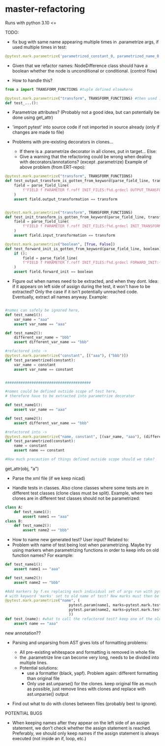 # master-refactoring


Runs with python 3.10 <=



TODO:


- fix bug with same name appearing multiple times in .parametrize args, if used multiple times in test:
```python
@pytest.mark.parametrize('parametrized_constant_0, parametrized_name_0', [('', transform, transform), ('', transform, transform), ('', boolean, boolean)])
```


- Given that we refactor names: NodeDifference class should have a boolean whether the node is unconditional or conditional. (control flow)

- How to handle this?
```python
from a import TRANSFORM_FUNCTIONS #tuple defined elsewhere

@pytest.mark.parametrize("transform", TRANSFORM_FUNCTIONS) #then used in annotation
def test_...():
```

- Parametrize attributes? (Probably not a good idea, but can potentially be done using get_attr)

- 'import pytest' into source code if not imported in source already (only if changes are made to file)

- Problems with pre-existing decorators in clones...
    - If there is a .parametrize decorator in all clones, put in target... Else:
    - Give a warning that the refactoring could be wrong when dealing with decorators/annotations? (except .parametrize)
Example of above problem (from ERT-repo):
```python
@pytest.mark.parametrize("transform", TRANSFORM_FUNCTIONS)
def test_output_transform_is_gotten_from_keyword(parse_field_line, transform):
    field = parse_field_line(
        f"FIELD f PARAMETER f.roff INIT_FILES:f%d.grdecl OUTPUT_TRANSFORM:{transform}"
    )
    assert field.output_transformation == transform


@pytest.mark.parametrize("transform", TRANSFORM_FUNCTIONS)
def test_init_transform_is_gotten_from_keyword(parse_field_line, transform):
    field = parse_field_line(
        f"FIELD f PARAMETER f.roff INIT_FILES:f%d.grdecl INIT_TRANSFORM:{transform}"
    )
    assert field.input_transformation == transform

@pytest.mark.parametrize("boolean", [True, False])
def test_forward_init_is_gotten_from_keyword(parse_field_line, boolean):
    if ():
        field = parse_field_line(
        f"FIELD f PARAMETER f.roff INIT_FILES:f%d.grdecl FORWARD_INIT:{boolean}"
    )
    assert field.forward_init == boolean
```


- Figure out when names need to be extracted, and when they dont. Idea: if it appears on left side of assign during the test, it won't have to be extracted? Only the case if it isn't potentially unreached code. Eventually, extract all names anyway. Example:
```python

#names can safely be ignored here, 
def test_name1():
    var_name = "aaa"
    assert var_name == "aaa"

def test_name2():
    different_var_name = "bbb"
    assert different_var_name == "bbb"

#refactored into ->
@pytest.mark.parametrize("constant", [("aaa"), ("bbb")])
def test_parametrized(constant):
    var_name = constant
    assert var_name == constant


#######################################

#names could be defined outside scope of test here, 
# therefore have to be extracted into parametrize decorator

def test_name1():
    assert var_name == "aaa"

def test_name2():
    assert different_var_name == "bbb"

#refactored into -> 
@pytest.mark.parametrize("name, constant", [(var_name, "aaa"), (different_var_name, "bbb")])
def test_parametrized(constant):
    name = constant
    assert name == constant

#How much precaution of things defined outside scope should we take?
```

get_attr(obj, "a")

- Parse the xml file (if we keep nicad)

- Handle tests in classes. Also clone classes where some tests are in different test classes (clone class must be split). Example, where two clones are in different test classes should not be parametrized:

```python
class A:
    def test_name1():
        assert name1 == "aaa"
class B:
    def test_name2():
        assert name2 == "bbb"
```
- How to name new generated test? User input? Related to:
- Problem with name of test being lost when parametrizing. Maybe try using markers when parametrizing functions in order to keep info on old function names? For example:
```python
def test_name1():
    assert name1 == "aaa"

def test_name2():
    assert name2 == "bbb"

#Add markers by f.ex replacing each individual set of args run with pytest.param, 
# with keyword 'marks' set to old name of test? New marks must then be added in pytest.ini file
@pytest.mark.parametrize("name", (
                             pytest.param(name1, marks=pytest.mark.test_name1),
                             pytest.param(name2, marks=pytest.mark.test_name2)
                             ))
def test_(name): #what to call the refactored test? keep one of the old names? generate name?
    assert name == "aaa"

```

new annotation?? 

- Parsing and unparsing from AST gives lots of formatting problems:
    - All pre-existing whitespace and formatting is removed in whole file
    - the .parametrize line can become very long, needs to be divided into multiple lines.
    - Potential solutions: 
        - use a formatter (black, yapf). Problem again: different formatting than original file
        - Only use ast.unparse() for the clones. keep original file as much as possible, just remove lines with clones and replace with ast.unparse() output

- Find out what to do with clones between files (probably best to ignore).




POTENTIAL BUGS

- When keeping names after they appear on the left side of an assign statement, we don't check whether the assign statement is reached. Preferably, we should only keep names if the assign statement is always executed (not inside an if, loop, etc.)  
